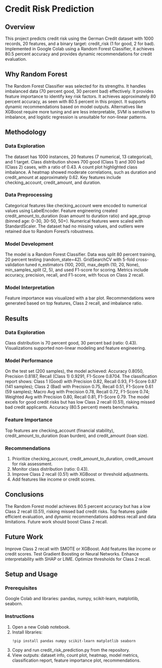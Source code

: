 # Credit Risk Prediction

## Overview

This project predicts credit risk using the German Credit dataset with 1000 records, 20 features, and a binary target: credit_risk (1 for good, 2 for bad). Implemented in Google Colab using a Random Forest Classifier, it achieves 80.5 percent accuracy and provides dynamic recommendations for credit evaluation.

## Why Random Forest

The Random Forest Classifier was selected for its strengths. It handles imbalanced data (70 percent good, 30 percent bad) effectively. It provides feature importance to identify key risk factors. It achieves approximately 80 percent accuracy, as seen with 80.5 percent in this project. It supports dynamic recommendations based on model outputs. Alternatives like XGBoost require more tuning and are less interpretable, SVM is sensitive to imbalance, and logistic regression is unsuitable for non-linear patterns.

## Methodology

### Data Exploration

The dataset has 1000 instances, 20 features (7 numerical, 13 categorical), and 1 target. Class distribution shows 700 good (Class 1) and 300 bad (Class 2) cases, with a ratio of 0.43. A count plot highlighted class imbalance. A heatmap showed moderate correlations, such as duration and credit_amount at approximately 0.62. Key features include checking_account, credit_amount, and duration.

### Data Preprocessing

Categorical features like checking_account were encoded to numerical values using LabelEncoder. Feature engineering created credit_amount_to_duration (loan amount to duration ratio) and age_group (binned age: 0-30, 30-50, 50+). Numerical features were scaled with StandardScaler. The dataset had no missing values, and outliers were retained due to Random Forest’s robustness.

### Model Development

The model is a Random Forest Classifier. Data was split 80 percent training, 20 percent testing (random_state=42). GridSearchCV with 5-fold cross-validation tuned n_estimators (100, 200), max_depth (10, 20, None), min_samples_split (2, 5), and used F1-score for scoring. Metrics include accuracy, precision, recall, and F1-score, with focus on Class 2 recall.

### Model Interpretation

Feature importance was visualized with a bar plot. Recommendations were generated based on top features, Class 2 recall, and imbalance ratio.

## Results

### Data Exploration

Class distribution is 70 percent good, 30 percent bad (ratio: 0.43). Visualizations supported non-linear modeling and feature engineering.

### Model Performance

On the test set (200 samples), the model achieved: Accuracy 0.8050, Precision 0.8187, Recall (Class 1) 0.9291, F1-Score 0.8704. The classification report shows: Class 1 (Good) with Precision 0.82, Recall 0.93, F1-Score 0.87 (141 samples); Class 2 (Bad) with Precision 0.75, Recall 0.51, F1-Score 0.61 (59 samples); Macro Avg with Precision 0.78, Recall 0.72, F1-Score 0.74; Weighted Avg with Precision 0.80, Recall 0.81, F1-Score 0.79. The model excels for good credit risks but has low Class 2 recall (0.51), risking missed bad credit applicants. Accuracy (80.5 percent) meets benchmarks.

### Feature Importance

Top features are checking_account (financial stability), credit_amount_to_duration (loan burden), and credit_amount (loan size).

### Recommendations

1. Prioritize checking_account, credit_amount_to_duration, credit_amount for risk assessment.
2. Monitor class distribution (ratio: 0.43).
3. Improve Class 2 recall (0.51) with XGBoost or threshold adjustments.
4. Add features like income or credit scores.

## Conclusions

The Random Forest model achieves 80.5 percent accuracy but has a low Class 2 recall (0.51), risking missed bad credit risks. Top features guide efficient evaluation, and dynamic recommendations address recall and data limitations. Future work should boost Class 2 recall.

## Future Work

Improve Class 2 recall with SMOTE or XGBoost. Add features like income or credit scores. Test Gradient Boosting or Neural Networks. Enhance interpretability with SHAP or LIME. Optimize thresholds for Class 2 recall.

## Setup and Usage

### Prerequisites

Google Colab and libraries: pandas, numpy, scikit-learn, matplotlib, seaborn.

### Instructions

1. Open a new Colab notebook.
2. Install libraries:
   ```bash
   !pip install pandas numpy scikit-learn matplotlib seaborn
   ```
3. Copy and run credit_risk_prediction.py from the repository.
4. View outputs: dataset info, count plot, heatmap, model metrics, classification report, feature importance plot, recommendations.
